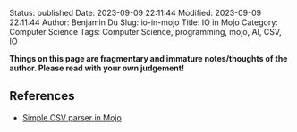 Status: published
Date: 2023-09-09 22:11:44
Modified: 2023-09-09 22:11:44
Author: Benjamin Du
Slug: io-in-mojo
Title: IO in Mojo
Category: Computer Science
Tags: Computer Science, programming, mojo, AI, CSV, IO

**Things on this page are fragmentary and immature notes/thoughts of the author. Please read with your own judgement!**

## References
- [Simple CSV parser in Mojo](https://mzaks.medium.com/simple-csv-parser-in-mojo-3555c13fb5c8)
